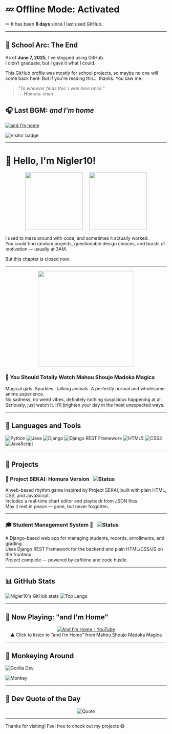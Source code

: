 # 💤 Offline Mode: Activated

<!-- DAYS_OFFLINE_START -->
💤 It has been **8 days** since I last used GitHub.
<!-- DAYS_OFFLINE_END -->

---

## 🫧 School Arc: The End

As of **June 7, 2025**, I've stopped using GitHub.  
I didn’t graduate, but I gave it what I could.

This GitHub profile was mostly for school projects, so maybe no one will come back here. But if you're reading this... thanks. You saw me.

> _"To whoever finds this: I was here once."_  
> — Homura-chan

## 🎧 Last BGM: *and I'm home*

[![and I'm home](https://img.shields.io/badge/and%20I'm%20home-playing-blue?logo=youtube)](https://youtu.be/QKouLYAOrDc?si=9s5nOibaip-7XOq0)

![Visitor badge](https://komarev.com/ghpvc/?username=Nigler10&label=Profile%20views&color=0e75b6&style=flat)


---

# 👋 Hello, I'm Nigler10!

<p align="center">
  <img src="https://media.tenor.com/Z_jHYKTiYFAAAAAM/kasane-teto.gif" width="180"/>
  &nbsp;&nbsp;&nbsp;
  <img src="https://media.tenor.com/Bef9g3H_63sAAAAM/pear-teto-teto-kasane.gif" width="180"/>
</p>

I used to mess around with code, and sometimes it actually worked.  
You could find random projects, questionable design choices, and bursts of motivation — usually at 3AM.

But this chapter is closed now.

---

<p align="center">
  <img src="https://i0.wp.com/img3.wikia.nocookie.net/__cb20131210214721/magical-girl-mahou-shoujo/images/e/ec/Madoka_Magica_wallpaper.jpg" width="300"/>
</p>

### 🎀 You Should Totally Watch Mahou Shoujo Madoka Magica

Magical girls. Sparkles. Talking animals. A perfectly normal and wholesome anime experience.  
No sadness, no weird vibes, definitely nothing suspicious happening at all.  
Seriously, just watch it. It’ll brighten your day in the most unexpected ways.

---

## 🔧 Languages and Tools
![Python](https://img.shields.io/badge/-Python-3776AB?style=flat-square&logo=python)
![Java](https://img.shields.io/badge/-Java-007396?style=flat-square&logo=java)
![Django](https://img.shields.io/badge/-Django-092E20?style=flat-square&logo=django)
![Django REST Framework](https://img.shields.io/badge/-DRF-white?style=flat-square&logo=python&logoColor=red)
![HTML5](https://img.shields.io/badge/-HTML5-E34F26?style=flat-square&logo=html5)
![CSS3](https://img.shields.io/badge/-CSS3-1572B6?style=flat-square&logo=css3)
![JavaScript](https://img.shields.io/badge/-JavaScript-F7DF1E?style=flat-square&logo=javascript)

---

## 🧩 Projects

### 🎵 Project SEKAI: Homura Version &nbsp; ![Status](https://img.shields.io/badge/Status-Cancelled-red?style=flat-square)
A web-based rhythm game inspired by Project SEKAI, built with plain HTML, CSS, and JavaScript.  
Includes a real-time chart editor and playback from JSON files.  
May it rest in peace — gone, but never forgotten.

---

### 🎓 Student Management System 🚀 &nbsp; ![Status](https://img.shields.io/badge/Status-Completed-brightgreen?style=flat-square)  
A Django-based web app for managing students, records, enrollments, and grading.  
Uses Django REST Framework for the backend and plain HTML/CSS/JS on the frontend.  
Project complete — powered by caffeine and code hustle.  

---

## 📊 GitHub Stats
![Nigler10's GitHub stats](https://github-readme-stats.vercel.app/api?username=Nigler10&show_icons=true&theme=tokyonight)
![Top Langs](https://github-readme-stats.vercel.app/api/top-langs/?username=Nigler10&layout=compact&theme=tokyonight)

---

## 🎵 Now Playing: "and I'm Home"

<p align="center">
  <a href="https://youtu.be/QKouLYAOrDc?si=Yue-WprK7_mWv4AQ">
    <img src="https://img.youtube.com/vi/QKouLYAOrDc/0.jpg" alt="And I'm Home - YouTube">
  </a><br>
  ▲ Click to listen to “and I’m Home” from Mahou Shoujo Madoka Magica
</p>

---

## 🦍 Monkeying Around

![Gorilla Dev](https://img.shields.io/badge/Gorilla%20Dev%20😴-Exhausted-blueviolet?style=for-the-badge&logo=github)  

![Monkey](https://img.shields.io/badge/Monkey%20Mode-Off-lightgrey?style=flat-square&logo=monkey)

---

## 💬 Dev Quote of the Day

<p align="center">
  <img src="https://quotes-github-readme.vercel.app/api?type=horizontal&theme=dark" alt="Quote">
</p>

---

Thanks for visiting! Feel free to check out my projects 😄
